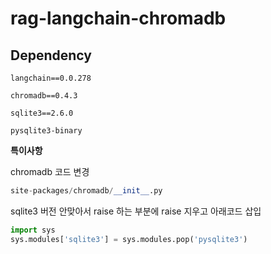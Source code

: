 # rag-langchain-chromadb

## **Dependency**

```
langchain==0.0.278

chromadb==0.4.3

sqlite3==2.6.0

pysqlite3-binary
```

**특이사항**

chromadb 코드 변경 

```python
site-packages/chromadb/__init__.py 
```

sqlite3 버전 안맞아서 raise 하는 부분에 raise 지우고 아래코드 삽입 

```python
import sys
sys.modules['sqlite3'] = sys.modules.pop('pysqlite3')

```

